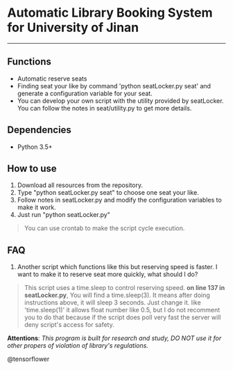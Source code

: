 # Automatic Library Booking System for University of Jinan
---  
## Functions
  * Automatic reserve seats
  * Finding seat your like by command 'python seatLocker.py seat' and generate a configuration variable for your seat.
  * You can develop your own script with the utility provided by seatLocker. You can follow the notes in seat/utility.py to get more details.
## Dependencies
  * Python 3.5+

## How to use 
  1. Download all resources from the repository.
  2. Type "python seatLocker.py seat" to choose one seat your like.
  3. Follow notes in seatLocker.py and modify the configuration variables to make it work.
  4. Just run "python seatLocker.py"
  > You can use crontab to make the script cycle execution.

## FAQ
   1. Another script which functions like this but reserving speed is faster. I want to make it to reserve seat more quickly, what should I do?
   > This script uses a time.sleep to control reserving speed. **on line 137 in seatLocker.py**, You will find a time.sleep(3). It means after doing instructions above, it will sleep 3 seconds. Just change it. like 'time.sleep(1)' it allows float number like 0.5, but I do not recomment you to do that because if the script does poll very fast the server will deny script's access for safety.  


**Attentions**:
*_This program is built for research and study, DO NOT use it for other propers of violation of library's regulations._*



@tensorflower
  
